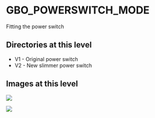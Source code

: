 # GBO_POWERSWITCH_MODE
Fitting the power switch

## Directories at this level
* V1 - Original power switch
* V2 - New slimmer power switch

## Images at this level

![](https://github.com/geebles/Super-AIO/raw/master/docs/IMAGES/SAIO/COMMON/GBO_POWERSWITCH_MODE/1.jpg)

![](https://github.com/geebles/Super-AIO/raw/master/docs/IMAGES/SAIO/COMMON/GBO_POWERSWITCH_MODE/2.jpg)
